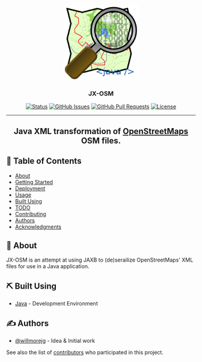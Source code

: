 <p align="center">
  <a href="" rel="noopener">
  <img width=200px height=200px src="src/main/resources/jxosm.png" alt="Project logo"></a>
</p>

<h3 align="center">JX-OSM</h3>

<div align="center">

[![Status](https://img.shields.io/badge/status-active-success.svg)]()
[![GitHub Issues](https://img.shields.io/github/issues/willmorejg/jxosm.svg)](https://github.com/willmorejg/jxosm/issues)
[![GitHub Pull Requests](https://img.shields.io/github/issues-pr/willmorejg/jxosm.svg)](https://github.com/willmorejg/jxosm/pulls)
[![License](https://img.shields.io/badge/license-Apache--2.0-blue.svg)](/LICENSE)

</div>

---

## <center> Java XML transformation of [OpenStreetMaps](https://www.openstreetmap.org/) OSM files.</center>

## 📝 Table of Contents

- [About](#about)
- [Getting Started](#getting_started)
- [Deployment](#deployment)
- [Usage](#usage)
- [Built Using](#built_using)
- [TODO](../TODO.md)
- [Contributing](../CONTRIBUTING.md)
- [Authors](#authors)
- [Acknowledgments](#acknowledgement)

## 🧐 About <a name = "about"></a>

JX-OSM is an attempt at using JAXB to (de)serailize OpenStreetMaps' XML files for use in a Java application.

<!--
## 🏁 Getting Started <a name = "getting_started"></a>

These instructions will get you a copy of the project up and running on your local machine for development and testing purposes. See [deployment](#deployment) for notes on how to deploy the project on a live system.

### Prerequisites

What things you need to install the software and how to install them.

```
Give examples
```

### Installing

A step by step series of examples that tell you how to get a development env running.

Say what the step will be

```
Give the example
```

And repeat

```
until finished
```

End with an example of getting some data out of the system or using it for a little demo.

## 🔧 Running the tests <a name = "tests"></a>

Explain how to run the automated tests for this system.

### Break down into end to end tests

Explain what these tests test and why

```
Give an example
```

### And coding style tests

Explain what these tests test and why

```
Give an example
```

## 🎈 Usage <a name="usage"></a>

Add notes about how to use the system.

## 🚀 Deployment <a name = "deployment"></a>

Add additional notes about how to deploy this on a live system.
-->

## ⛏️ Built Using <a name = "built_using"></a>

- [Java](https://openjdk.org/) - Development Environment

## ✍️ Authors <a name = "authors"></a>

- [@willmorejg](https://github.com/willmorejg) - Idea & Initial work

See also the list of [contributors](https://github.com/willmorejg/jxosm/contributors) who participated in this project.
<!--
## 🎉 Acknowledgements <a name = "acknowledgement"></a>

- Hat tip to anyone whose code was used
- Inspiration
- References
-->
